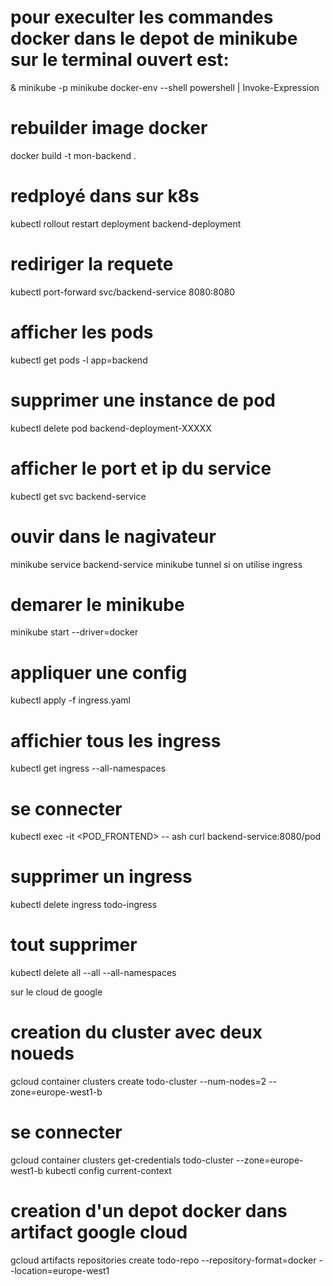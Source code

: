 # pour execulter les commandes docker dans le depot de minikube sur le terminal ouvert est:
& minikube -p minikube docker-env --shell powershell | Invoke-Expression

# rebuilder image docker
docker build -t mon-backend .

# redployé dans sur k8s
kubectl rollout restart deployment backend-deployment

# rediriger la requete
kubectl port-forward svc/backend-service 8080:8080

# afficher les pods
kubectl get pods -l app=backend

# supprimer une instance de pod
kubectl delete pod backend-deployment-XXXXX

# afficher le port et ip du service
kubectl get svc backend-service

# ouvir dans le nagivateur
minikube service backend-service
minikube tunnel si on utilise ingress

# demarer le minikube
minikube start --driver=docker

# appliquer une config
kubectl apply -f ingress.yaml

# affichier tous les ingress
kubectl get ingress --all-namespaces

# se connecter
kubectl exec -it <POD_FRONTEND> -- ash
curl backend-service:8080/pod


# supprimer un ingress
kubectl delete ingress todo-ingress

# tout supprimer
kubectl delete all --all --all-namespaces



sur le cloud de google
# creation du cluster avec deux noueds
gcloud container clusters create todo-cluster --num-nodes=2 --zone=europe-west1-b

# se connecter
gcloud container clusters get-credentials todo-cluster --zone=europe-west1-b
kubectl config current-context

# creation d'un depot docker dans artifact google cloud
 gcloud artifacts repositories create todo-repo --repository-format=docker --location=europe-west1
 




